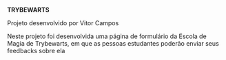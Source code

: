 __TRYBEWARTS__

Projeto desenvolvido por Vitor Campos

Neste projeto foi desenvolvida uma página de formulário da Escola de Magia de Trybewarts, em que as pessoas estudantes poderão enviar seus feedbacks sobre ela